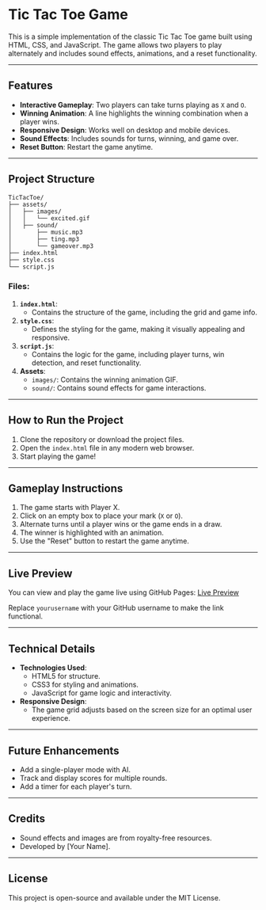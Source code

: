 # Tic Tac Toe Game

This is a simple implementation of the classic Tic Tac Toe game built using HTML, CSS, and JavaScript. The game allows two players to play alternately and includes sound effects, animations, and a reset functionality.

---

## Features

- **Interactive Gameplay**: Two players can take turns playing as `X` and `O`.
- **Winning Animation**: A line highlights the winning combination when a player wins.
- **Responsive Design**: Works well on desktop and mobile devices.
- **Sound Effects**: Includes sounds for turns, winning, and game over.
- **Reset Button**: Restart the game anytime.

---

## Project Structure

```
TicTacToe/
├── assets/
│   ├── images/
│   │   └── excited.gif
│   ├── sound/
│       ├── music.mp3
│       ├── ting.mp3
│       └── gameover.mp3
├── index.html
├── style.css
└── script.js
```

### Files:

1. **`index.html`**:
   - Contains the structure of the game, including the grid and game info.
2. **`style.css`**:
   - Defines the styling for the game, making it visually appealing and responsive.
3. **`script.js`**:
   - Contains the logic for the game, including player turns, win detection, and reset functionality.
4. **Assets**:
   - `images/`: Contains the winning animation GIF.
   - `sound/`: Contains sound effects for game interactions.

---

## How to Run the Project

1. Clone the repository or download the project files.
2. Open the `index.html` file in any modern web browser.
3. Start playing the game!

---

## Gameplay Instructions

1. The game starts with Player X.
2. Click on an empty box to place your mark (`X` or `O`).
3. Alternate turns until a player wins or the game ends in a draw.
4. The winner is highlighted with an animation.
5. Use the "Reset" button to restart the game anytime.

---

## Live Preview

You can view and play the game live using GitHub Pages:
[Live Preview](https://nikhilshukla2161.github.io/Tic-Tac-Toe-Game/)

Replace `yourusername` with your GitHub username to make the link functional.

---

## Technical Details

- **Technologies Used**:
  - HTML5 for structure.
  - CSS3 for styling and animations.
  - JavaScript for game logic and interactivity.
- **Responsive Design**:
  - The game grid adjusts based on the screen size for an optimal user experience.

---

## Future Enhancements

- Add a single-player mode with AI.
- Track and display scores for multiple rounds.
- Add a timer for each player's turn.

---

## Credits

- Sound effects and images are from royalty-free resources.
- Developed by [Your Name].

---

## License

This project is open-source and available under the MIT License.
